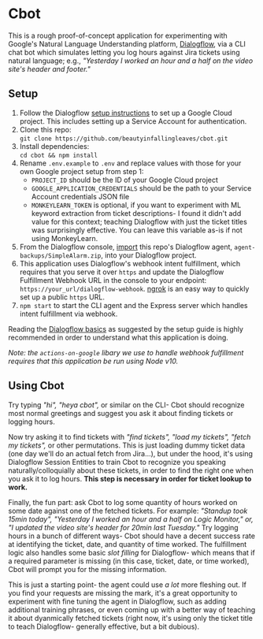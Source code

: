 # Cbot
This is a rough proof-of-concept application for experimenting with Google's Natural Language Understanding platform, [Dialogflow](https://cloud.google.com/dialogflow/es/docs), via a CLI chat bot which simulates letting you log hours against Jira tickets using natural language; e.g., *"Yesterday I worked an hour and a half on the video site's header and footer."*

## Setup
1. Follow the Dialogflow [setup instructions](https://cloud.google.com/dialogflow/es/docs/quick/setup) to set up a Google Cloud project. This includes setting up a Service Account for authentication.
2. Clone this repo:  
`git clone https://github.com/beautyinfallingleaves/cbot.git`
3. Install dependencies:  
`cd cbot && npm install`
4. Rename `.env.example` to `.env` and replace values with those for your own Google project setup from step 1:
    - `PROJECT_ID` should be the ID of your Google Cloud project
    - `GOOGLE_APPLICATION_CREDENTIALS` should be the path to your Service Account credentials JSON file
    - `MONKEYLEARN_TOKEN` is optional, if you want to experiment with ML keyword extraction from ticket descriptions- I found it didn't add value for this context; teaching Dialogflow with just the ticket titles was surprisingly effective. You can leave this variable as-is if not using MonkeyLearn.
5. From the Dialogflow console, [import](https://cloud.google.com/dialogflow/es/docs/agents-settings#export) this repo's Dialogflow agent, `agent-backups/SimpleAlarm.zip`, into your Dialogflow project.
6. This application uses Dialogflow's webhook intent fulfillment, which  requires that you serve it over `https` and update the Dialogflow Fulfillment Webhook URL in the console to your endpoint: `https://your_url/dialogflow-webhook`. [ngrok](https://ngrok.com/) is an easy way to quickly set up a public `https` URL.
7. `npm start` to start the CLI agent and the Express server which handles intent fulfillment via webhook.

Reading the [Dialogflow basics](https://cloud.google.com/dialogflow/docs/basics) as suggested by the setup guide is highly recommended in order to understand what this application is doing.

*Note: the `actions-on-google` libary we use to handle webhook fulfillment requires that this application be run using Node v10.*

## Using Cbot
Try typing *"hi", "heya cbot",* or similar on the CLI- Cbot should recognize most normal greetings and suggest you ask it about finding tickets or logging hours.

Now try asking it to find tickets with *"find tickets", "load my tickets", "fetch my tickets",* or other permutations. This is just loading dummy ticket data (one day we'll do an actual fetch from Jira...), but under the hood, it's using Dialogflow Session Entities to train Cbot to recognize you speaking naturally/colloquially about these tickets, in order to find the right one when you ask it to log hours. **This step is necessary in order for ticket lookup to work.**

Finally, the fun part: ask Cbot to log some quantity of hours worked on some date against one of the fetched tickets. For example: *"Standup took 15min today", "Yesterday I worked an hour and a half on Logic Monitor," or, "I updated the video site's header for 20min last Tuesday."* Try logging hours in a bunch of different ways- Cbot should have a decent success rate at identifying the ticket, date, and quantity of time worked. The fulfillment logic also handles some basic *slot filling* for Dialogflow- which means that if a required parameter is missing (in this case, ticket, date, or time worked), Cbot will prompt you for the missing information.

This is just a starting point- the agent could use *a lot* more fleshing out. If you find your requests are missing the mark, it's a great opportunity to experiment with fine tuning the agent in Dialogflow, such as adding additional training phrases, or even coming up with a better way of teaching it about dyanmically fetched tickets (right now, it's using only the ticket title to teach Dialogflow- generally effective, but a bit dubious).